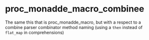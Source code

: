 # proc_monadde_macro_combinee
The same this that is proc_monadde_macro, but with a respect to a combine parser combinator method naming 
(using a `then` instead of `flat_map` in comprehensions)
